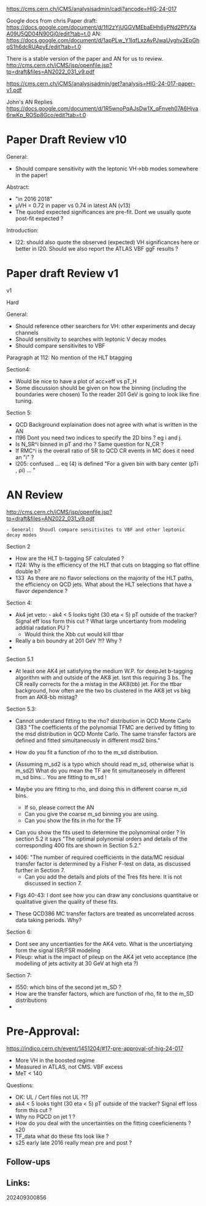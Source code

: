 https://cms.cern.ch/iCMS/analysisadmin/cadi?ancode=HIG-24-017


Google docs from chris
Paper draft: https://docs.google.com/document/d/1fI2zYjUGGVMEbaEHh6yPNd2PfVXaA09U5QD04N90Gj0/edit?tab=t.0
AN: https://docs.google.com/document/d/1apPLw_Y1IqfLxzAvPJwaUyghv2EpGhqS1h6dcRUApyE/edit?tab=t.0


There is a stable version of the paper and AN for us to review. 
http://cms.cern.ch/iCMS/jsp/openfile.jsp?tp=draft&files=AN2022_031_v9.pdf

https://cms.cern.ch/iCMS/analysisadmin/get?analysis=HIG-24-017-paper-v1.pdf

John's AN Replies
https://docs.google.com/document/d/1R5wnoPqAJsDw1X_qFnveh07A6Hjva6rwKp_ROSp8Gco/edit?tab=t.0

# Paper Draft Review v10

General: 
- Should compare sensitivity with the leptonic VH->bb modes somewhere in the paper!

Abstract: 
- "in 2016 2018"
- μVH = 0.72 in paper vs 0.74 in latest AN (v13)
- The quoted expected significances are pre-fit. Dont we usually quote post-fit expected ?

Introduction:
- l22: should also quote the observed (expected) VH significances here or better in l20. Should we also report the ATLAS VBF ggF results ?



# Paper draft Review v1
v1

Hard 

General: 
- Should reference other searchers for VH: other experiments and decay channels
- Should sensitivity to searches with leptonic V decay modes
- Should compare sensitivites to VBF 


Paragraph at 112: No mention of the HLT btagging 

Section4: 
- Would be nice to have a plot of acc×eff vs pT_H
- Some discussion should be given on how the binning (including the boundaries were chosen) To the reader 201 GeV is going to look like fine tuning. 

Section 5: 
- QCD Background explaination does not agree with what is written in the AN
- l196 Dont you need two indices to specify the 2D bins ? eg i and j.
- Is N_SR^i binned in pT and rho ? Same question for N_CR ?
- If RMC^i is the overall ratio of SR to QCD CR events in MC does it need an "i" ?
- l205: confused ... eq (4) is defined "For a given bin with bary center (pTi , ρi) ... "




# AN Review
http://cms.cern.ch/iCMS/jsp/openfile.jsp?tp=draft&files=AN2022_031_v9.pdf

	- General:  Shoudl compare sensitivites to VBF and other leptonic decay modes

Section 2
- How are the HLT b-tagging SF calculated ? 
- l124: Why is the efficiency of the HLT that cuts on btagging so flat offline double b?  
- 133  As there are no flavor selections on the majority of the HLT paths, the efficiency on QCD jets. What about the HLT selections that have a flavor dependence ?


Section 4:
- Ak4 jet veto: - ak4 < 5 looks tight (30 eta < 5) pT outside of the tracker? Signal eff loss form this cut ? What large uncertianty from modeling additial radation PU ?
	- Would think the Xbb cut would kill ttbar
- Really a bin boundry at 201 GeV ?!?  Why ?
- 

Section 5.1
- At least one AK4 jet satisfying the medium W.P. for deepJet b-tagging algorithm with and outside of the AK8 jet. Isnt this requiring 3 bs.  The CR really corrects for the a mistag in the AK8(bb) jet.  For the ttbar background, how often are the two bs clustered in the AK8 jet vs bkg from an AK8-bb mistag?

Section 5.3:
-  Cannot understand fitting to the rho? distribution in QCD Monte Carlo
l383
"The coefficients of the polynomial TFMC are derived by fitting to the msd distribution in QCD
Monte Carlo. The same transfer factors are defined and fitted simultaneously in different msd2 bins."

- How do you fit a function of rho to the m_sd distribution. 
- (Assuming m_sd2 is a typo which should read m_sd, otherwise what is m_sd2) What do you mean the TF are fit simultaneosely in different m_sd bins... You are fitting to m_sd ! 
- Maybe you are fitting to rho, and doing this in different coarse m_sd bins. 
	- If so, please correct the AN
	- Can you give the coarse m_sd binning you are using.
	- Can you show the fits in rho for the TF

- Can you show the fits used to determine the polynominal order ?
	 In section 5.2 it says "The optimal polynomial orders and details of the corresponding
400 fits are shown in Section 5.2."

* l406: "The number of required coefficients in the data/MC residual transfer factor is determined by a Fisher F-test on data, as discussed further in Section 7.
	* Can you add the details and plots of the Tres fits here.  It is not discussed in section 7.


- Figs 40-43: I dont see how you can draw any conclusions quantitaive or qualitative given the quality of these fits.


- These QCD386 MC transfer factors are treated as uncorrelated across data taking periods. Why?

Section 6: 
- Dont see any uncertianties for the AK4 veto. What is the uncertiatying form the signal ISR/FSR modeling
- Pileup: what is the impact of pileup on the AK4 jet veto acceptance (the modelling of jets activity at 30 GeV at high eta ?)


Section 7: 
- l550: which bins of the second jet m_SD ?
- How are the transfer factors, which are function of rho, fit to the m_SD distributions
- 



# Pre-Approval:
https://indico.cern.ch/event/1451204/#17-pre-approval-of-hig-24-017
- More VH in the boosted regime
- Measured in ATLAS, not CMS.  VBF excess
- MeT < 140

Questions:
- OK: UL / Cert files not UL ?!?
- ak4 < 5 looks tight (30 eta < 5) pT outside of the tracker? Signal eff loss form this cut ?
- Why no PQCD on jet 1 ?
- How do you deal with the uncertainties on the fitting coeeficienents ? s20 
- TF_data what do these fits look like ? 
- s25 early late 2016 really mean pre and post ?


## Follow-ups


## Links: 



202409300856
